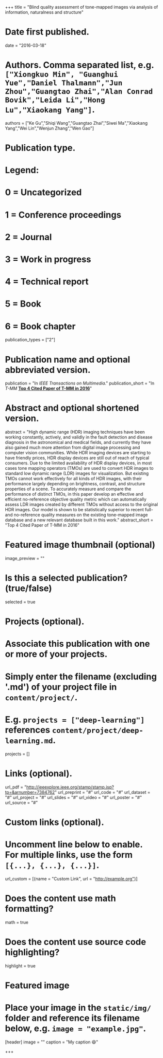 +++
title = "Blind quality assessment of tone-mapped images via analysis of information, naturalness and structure"

# Date first published.
date = "2016-03-18"

# Authors. Comma separated list, e.g. `["Xiongkuo Min", "Guanghui Yue","Daniel Thalmann","Jun Zhou","Guangtao Zhai","Alan Conrad Bovik","Leida Li","Hong Lu","Xiaokang Yang"]`.
authors = ["Ke Gu","Shiqi Wang","Guangtao Zhai","Siwei Ma","Xiaokang Yang","Wei Lin","Wenjun Zhang","Wen Gao"]
# Publication type.
# Legend:
# 0 = Uncategorized
# 1 = Conference proceedings
# 2 = Journal
# 3 = Work in progress
# 4 = Technical report
# 5 = Book
# 6 = Book chapter
publication_types = ["2"]

# Publication name and optional abbreviated version.
publication = "In *IEEE Transactions on Multimedia*."
publication_short = "In *T-MM* <u>**Top 4 Cited Paper of T-MM in 2016**</u>"

# Abstract and optional shortened version.
abstract = "High dynamic range (HDR) imaging techniques have been working constantly, actively, and validly in the fault detection and disease diagnosis in the astronomical and medical fields, and currently they have also gained much more attention from digital image processing and computer vision communities. While HDR imaging devices are starting to have friendly prices, HDR display devices are still out of reach of typical consumers. Due to the limited availability of HDR display devices, in most cases tone mapping operators (TMOs) are used to convert HDR images to standard low dynamic range (LDR) images for visualization. But existing TMOs cannot work effectively for all kinds of HDR images, with their performance largely depending on brightness, contrast, and structure properties of a scene. To accurately measure and compare the performance of distinct TMOs, in this paper develop an effective and efficient no-reference objective quality metric which can automatically assess LDR images created by different TMOs without access to the original HDR images. Our model is shown to be statistically superior to recent full- and no-reference quality measures on the existing tone-mapped image database and a new relevant database built in this work."
abstract_short = "Top 4 Cited Paper of T-MM in 2016"

# Featured image thumbnail (optional)
image_preview = ""

# Is this a selected publication? (true/false)
selected = true

# Projects (optional).
#   Associate this publication with one or more of your projects.
#   Simply enter the filename (excluding '.md') of your project file in `content/project/`.
#   E.g. `projects = ["deep-learning"]` references `content/project/deep-learning.md`.
projects = []

# Links (optional).
url_pdf = "http://ieeexplore.ieee.org/stamp/stamp.jsp?tp=&arnumber=7384762"
url_preprint = "#"
url_code = "#"
url_dataset = "#"
url_project = "#"
url_slides = "#"
url_video = "#"
url_poster = "#"
url_source = "#"

# Custom links (optional).
#   Uncomment line below to enable. For multiple links, use the form `[{...}, {...}, {...}]`.
 url_custom = [{name = "Custom Link", url = "http://example.org"}]

# Does the content use math formatting?
math = true

# Does the content use source code highlighting?
highlight = true

# Featured image
# Place your image in the `static/img/` folder and reference its filename below, e.g. `image = "example.jpg"`.
[header]
image = ""
caption = "My caption 😄"

+++
